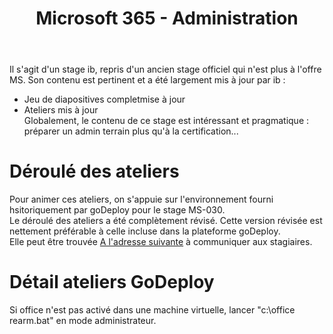 ﻿---
title: Microsoft 365 - Administration
goDeploy: true
m365: true
lastEdit: Janvier 2023
---
Il s'agit d'un stage ib, repris d'un ancien stage officiel qui n'est plus à l'offre MS.
Son contenu est pertinent et a été largement mis à jour par ib :
* Jeu de diapositives completmise à jour
* Ateliers mis à jour  
Globalement, le contenu de ce stage est intéressant et pragmatique : préparer un admin terrain plus qu'à la certification...
# Déroulé des ateliers
Pour animer ces ateliers, on s'appuie sur l'environnement fourni hsitoriquement par goDeploy pour le stage MS-030.  
Le déroulé des ateliers a été complètement révisé. Cette version révisée est nettement préférable à celle incluse dans la plateforme goDeploy.  
Elle peut être trouvée [A l'adresse suivante](https://github.com/renaudwangler/ib/tree/master/labs/msms030) à communiquer aux stagiaires.
# Détail ateliers GoDeploy
Si office n'est pas activé dans une machine virtuelle, lancer "c:\office rearm.bat" en mode administrateur.